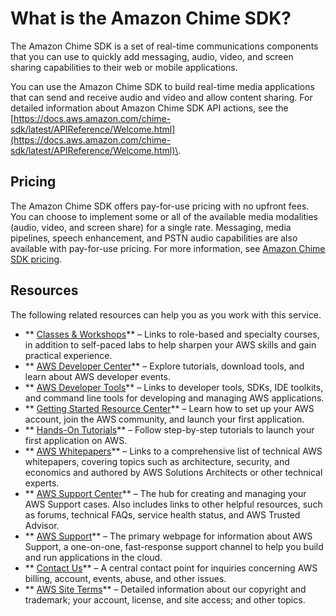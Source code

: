 # What is the Amazon Chime SDK?<a name="what-is-chime-sdk"></a>

The Amazon Chime SDK is a set of real\-time communications components that you can use to quickly add messaging, audio, video, and screen sharing capabilities to their web or mobile applications\.

You can use the Amazon Chime SDK to build real\-time media applications that can send and receive audio and video and allow content sharing\. For detailed information about Amazon Chime SDK API actions, see the [https://docs.aws.amazon.com/chime-sdk/latest/APIReference/Welcome.html](https://docs.aws.amazon.com/chime-sdk/latest/APIReference/Welcome.html)\.

## Pricing<a name="pricing"></a>

The Amazon Chime SDK offers pay\-for\-use pricing with no upfront fees\. You can choose to implement some or all of the available media modalities \(audio, video, and screen share\) for a single rate\. Messaging, media pipelines, speech enhancement, and PSTN audio capabilities are also available with pay\-for\-use pricing\. For more information, see [Amazon Chime SDK pricing](http://aws.amazon.com/chime/chime-sdk/pricing/)\.

## Resources<a name="resources"></a>

The following related resources can help you as you work with this service\.
+ ** [Classes & Workshops](https://aws.amazon.com/training/course-descriptions/)** – Links to role\-based and specialty courses, in addition to self\-paced labs to help sharpen your AWS skills and gain practical experience\.
+ ** [AWS Developer Center](https://aws.amazon.com/developer/?ref=docs_id=res1)** – Explore tutorials, download tools, and learn about AWS developer events\.
+ ** [AWS Developer Tools](https://aws.amazon.com/developer/tools/?ref=docs_id=res1)** – Links to developer tools, SDKs, IDE toolkits, and command line tools for developing and managing AWS applications\.
+ ** [Getting Started Resource Center](https://aws.amazon.com/getting-started/?ref=docs_id=res1)** – Learn how to set up your AWS account, join the AWS community, and launch your first application\.
+ ** [Hands\-On Tutorials](https://aws.amazon.com/getting-started/hands-on/?ref=docs_id=res1)** – Follow step\-by\-step tutorials to launch your first application on AWS\.
+ ** [AWS Whitepapers](https://aws.amazon.com/whitepapers/)** – Links to a comprehensive list of technical AWS whitepapers, covering topics such as architecture, security, and economics and authored by AWS Solutions Architects or other technical experts\.
+ ** [AWS Support Center](https://console.aws.amazon.com/support/home#/)** – The hub for creating and managing your AWS Support cases\. Also includes links to other helpful resources, such as forums, technical FAQs, service health status, and AWS Trusted Advisor\.
+ ** [AWS Support](https://aws.amazon.com/premiumsupport/)** – The primary webpage for information about AWS Support, a one\-on\-one, fast\-response support channel to help you build and run applications in the cloud\.
+ ** [Contact Us](https://aws.amazon.com/contact-us/)** – A central contact point for inquiries concerning AWS billing, account, events, abuse, and other issues\. 
+ ** [AWS Site Terms](https://aws.amazon.com/terms/)** – Detailed information about our copyright and trademark; your account, license, and site access; and other topics\.